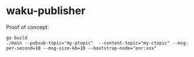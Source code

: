 # waku-publisher

Proof of concept:

```
go build
./main --pubsub-topic="my-ptopic"  --content-topic="my-ctopic" --msg-per-second=10 --msg-size-kb=10 --bootstrap-node="enr:xxx"
```
